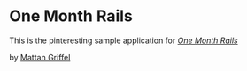 # One Month Rails

This is the pinteresting sample application for 
[*One Month Rails*](http://onemonthrails.com)

by [Mattan Griffel](mattangriffel.com)